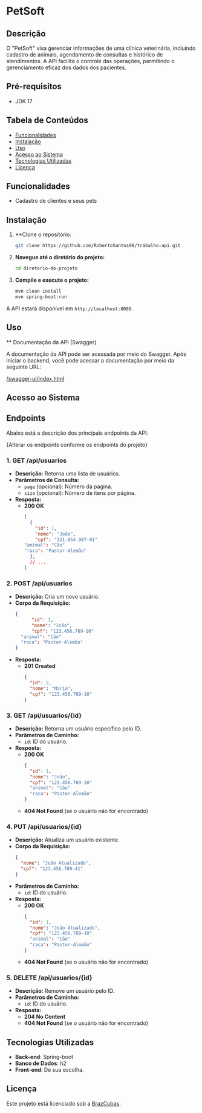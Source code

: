 # PetSoft

## Descrição

O "PetSoft" visa gerenciar informações de uma clínica veterinária, incluindo cadastro de animais, agendamento de consultas e histórico de atendimentos. A API facilita o controle das operações, permitindo o gerenciamento eficaz dos dados dos pacientes.

## Pré-requisitos
- JDK 17


## Tabela de Conteúdos
- [Funcionalidades](#funcionalidades)
- [Instalação](#instalação)
- [Uso](#uso)
- [Acesso ao Sistema](#acesso-ao-sistema)
- [Tecnologias Utilizadas](#tecnologias-utilizadas)
- [Licença](#licença)

## Funcionalidades
- Cadastro de clientes e seus pets

## Instalação

1. **Clone o repositório:
   ```bash
   git clone https://github.com/RobertoSantos98/trabalho-api.git
   ```
2. **Navegue até o diretório do projeto:**

   ```bash
   cd diretorio-do-projeto
   ```
3. **Compile e execute o projeto:**

   ```bash
   mvn clean install
   mvn spring-boot:run
   ```

A API estará disponível em `http://localhost:8080`.



## Uso

** Documentação da API (Swagger)

A documentação da API pode ser acessada por meio do Swagger. Após iniciar o backend, você pode acessar a documentação por meio da seguinte URL:

[/swagger-ui/index.html](http://localhost:8080//swagger-ui/index.html)


## Acesso ao Sistema

## Endpoints

Abaixo está a descrição dos principais endpoints da API:

{Alterar os endpoints conforme os endpoints do projeto}

### **1. GET /api/usuarios**

- **Descrição:** Retorna uma lista de usuários.
- **Parâmetros de Consulta:**
  - `page` (opcional): Número da página.
  - `size` (opcional): Número de itens por página.
- **Resposta:**
  - **200 OK**
    ```json
    [
      {
        "id": 1,
        "nome": "João",
        "cpf": "321.654.987-01"
	"animal": "Cão"
	"raca": "Pastor-Alemão"
      },
      // ...
    ]
    ```

### **2. POST /api/usuarios**

- **Descrição:** Cria um novo usuário.
- **Corpo da Requisição:**
  ```json
  {
    	"id": 1,
        "nome": "João",
        "cpf": "123.456.789-10"
	"animal": "Cão"
	"raca": "Pastor-Alemão"
  }
  ```
- **Resposta:**
  - **201 Created**
    ```json
    {
      "id": 2,
      "nome": "Maria",
      "cpf": "123.456.789-10"
    }
    ```

### **3. GET /api/usuarios/{id}**

- **Descrição:** Retorna um usuário específico pelo ID.
- **Parâmetros de Caminho:**
  - `id`: ID do usuário.
- **Resposta:**
  - **200 OK**
    ```json
    {
      "id": 1,
      "nome": "João",
      "cpf": "123.456.789-10"
      "animal": "Cão"
      "raca": "Pastor-Alemão"
    }
    ```
  - **404 Not Found** (se o usuário não for encontrado)

### **4. PUT /api/usuarios/{id}**

- **Descrição:** Atualiza um usuário existente.
- **Corpo da Requisição:**
  ```json
  {
    "nome": "João Atualizado",
    "cpf": "123.456.789-41"
  }
  ```
- **Parâmetros de Caminho:**
  - `id`: ID do usuário.
- **Resposta:**
  - **200 OK**
    ```json
    {
      "id": 1,
      "nome": "João Atualizado",
      "cpf": "123.456.789-10"
      "animal": "Cão"
      "raca": "Pastor-Alemão"
    }
    ```
  - **404 Not Found** (se o usuário não for encontrado)

### **5. DELETE /api/usuarios/{id}**

- **Descrição:** Remove um usuário pelo ID.
- **Parâmetros de Caminho:**
  - `id`: ID do usuário.
- **Resposta:**
  - **204 No Content**
  - **404 Not Found** (se o usuário não for encontrado)

## Tecnologias Utilizadas
- **Back-end**: Spring-boot
- **Banco de Dados**: h2
- **Front-end**: De sua escolha.


## Licença
Este projeto está licenciado sob a [BrazCubas](LICENSE-00000010001010101).

